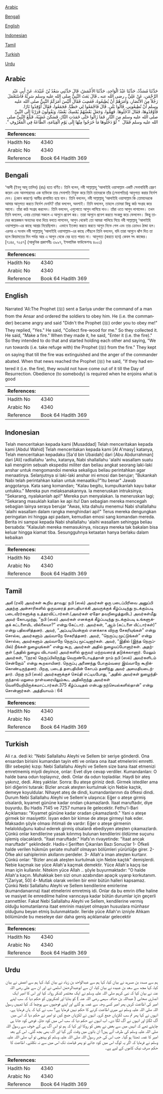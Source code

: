 [Arabic](#arabic)

[Bengali](#bengali)

[English](#english)

[Indonesian](#indonesian)

[Tamil](#tamil)

[Turkish](#turkish)

[Urdu](#urdu)

## Arabic


<div dir="rtl" lang="ar" style={{fontSize:'larger',backgroundColor:'#f8f9fa',padding:20}}>
حَدَّثَنَا مُسَدَّدٌ، حَدَّثَنَا عَبْدُ الْوَاحِدِ، حَدَّثَنَا الأَعْمَشُ، قَالَ حَدَّثَنِي سَعْدُ بْنُ عُبَيْدَةَ، عَنْ أَبِي عَبْدِ الرَّحْمَنِ، عَنْ عَلِيٍّ ـ رضى الله عنه ـ قَالَ بَعَثَ النَّبِيُّ صلى الله عليه وسلم سَرِيَّةً فَاسْتَعْمَلَ رَجُلاً مِنَ الأَنْصَارِ، وَأَمَرَهُمْ أَنْ يُطِيعُوهُ، فَغَضِبَ فَقَالَ أَلَيْسَ أَمَرَكُمُ النَّبِيُّ صلى الله عليه وسلم أَنْ تُطِيعُونِي‏.‏ قَالُوا بَلَى‏.‏ قَالَ فَاجْمَعُوا لِي حَطَبًا‏.‏ فَجَمَعُوا، فَقَالَ أَوْقِدُوا نَارًا‏.‏ فَأَوْقَدُوهَا، فَقَالَ ادْخُلُوهَا‏.‏ فَهَمُّوا، وَجَعَلَ بَعْضُهُمْ يُمْسِكُ بَعْضًا، وَيَقُولُونَ فَرَرْنَا إِلَى النَّبِيِّ صلى الله عليه وسلم مِنَ النَّارِ‏.‏ فَمَا زَالُوا حَتَّى خَمَدَتِ النَّارُ، فَسَكَنَ غَضَبُهُ، فَبَلَغَ النَّبِيَّ صلى الله عليه وسلم فَقَالَ ‏ "‏ لَوْ دَخَلُوهَا مَا خَرَجُوا مِنْهَا إِلَى يَوْمِ الْقِيَامَةِ، الطَّاعَةُ فِي الْمَعْرُوفِ ‏"‏‏.‏
</div>
<div style={{backgroundColor:'#f8f9fa',padding:20, marginBottom: 10}}><table> <thead> <tr> <th>References:</th> <th></th> </tr> </thead> <tbody><tr><td>Hadith No</td><td>4340</td></tr><tr><td>Arabic No</td><td>4340</td></tr><tr><td>Reference</td><td>Book 64 Hadith 369</td></tr></tbody></table></div>

## Bengali


<div dir="ltr" lang="bn" style={{fontSize:'larger',backgroundColor:'#f8f9fa',padding:20}}>
‘আলী (ইবনু আবূ তালিব) (রাঃ) হতে বর্ণিত। তিনি বলেন, নবী সাল্লাল্লাহু ‘আলাইহি ওয়াসাল্লাম একটি সেনাবাহিনী প্রেরণ করেন এবং আনসারদের এক ব্যক্তিকে তার সেনাপতি নিযুক্ত করে তিনি তাদেরকে তাঁর (সেনাপতির) আনুগত্য করার নির্দেশ দেন। (কোন কারণে) আমীর রাগান্বিত হয়ে যান। তিনি বললেন, নবী সাল্লাল্লাহু ‘আলাইহি ওয়াসাল্লাম কি তোমাদেরকে আমার আনুগত্য করতে নির্দেশ দেননি? তাঁরা বললেন, অবশ্যই। তিনি বললেন, তাহলে তোমরা কিছু কাঠ সংগ্রহ করে আনো। তাঁরা কাঠ সংগ্রহ করলেন। তিনি বললেন, এগুলোতে আগুন লাগিয়ে দাও। তাঁরা ওতে আগুন লাগালেন। তখন তিনি বললেন, এবার তোমরা সকলে এ আগুনে প্রবেশ কর। তারা আগুনে প্রবেশ করতে সংকল্প করে ফেললেন। কিন্তু তাদের কয়েকজন অন্যদের বাধা দিয়ে বলতে লাগলেন, আগুন থেকেই তো আমরা পালিয়ে গিয়ে নবী সাল্লাল্লাহু ‘আলাইহি ওয়াসাল্লাম-এর কাছে আশ্রয় নিয়েছিলাম। এভাবে ইতস্তত করতে করতে আগুন নিভে গেল এবং তার ক্রোধও ঠান্ডা হল। এরপর এ সংবাদ নবী সাল্লাল্লাহু ‘আলাইহি ওয়াসাল্লাম-এর কাছে পৌঁছলে তিনি বললেন, যদি তারা আগুনে ঝাঁপ দিত তা হলে কিয়ামতের দিন পর্যন্ত আর এ আগুন থেকে বের হতে পারত না। আনুগত্য (করতে হবে) কেবল সৎ কাজের। [৭১৪৫, ৭২৫৭] (আধুনিক প্রকাশনীঃ ৩৯৯৭, ইসলামিক ফাউন্ডেশনঃ ৪০০১)
</div>
<div style={{backgroundColor:'#f8f9fa',padding:20, marginBottom: 10}}><table> <thead> <tr> <th>References:</th> <th></th> </tr> </thead> <tbody><tr><td>Hadith No</td><td>4340</td></tr><tr><td>Arabic No</td><td>4340</td></tr><tr><td>Reference</td><td>Book 64 Hadith 369</td></tr></tbody></table></div>

## English


<div dir="ltr" lang="en" style={{fontSize:'larger',backgroundColor:'#f8f9fa',padding:20}}>
Narrated 'Ali:The Prophet (ﷺ) sent a Sariya under the command of a man from the Ansar and ordered the soldiers to obey him. He (i.e. the commander) became angry and said "Didn't the Prophet (ﷺ) order you to obey me!" They replied, "Yes." He said, "Collect fire-wood for me." So they collected it. He said, "Make a fire." When they made it, he said, "Enter it (i.e. the fire)." So they intended to do that and started holding each other and saying, "We run towards (i.e. take refuge with) the Prophet (ﷺ) from the fire." They kept on saying that till the fire was extinguished and the anger of the commander abated. When that news reached the Prophet (ﷺ) he said, "If they had entered it (i.e. the fire), they would not have come out of it till the Day of Resurrection. Obedience (to somebody) is required when he enjoins what is good
</div>
<div style={{backgroundColor:'#f8f9fa',padding:20, marginBottom: 10}}><table> <thead> <tr> <th>References:</th> <th></th> </tr> </thead> <tbody><tr><td>Hadith No</td><td>4340</td></tr><tr><td>Arabic No</td><td>4340</td></tr><tr><td>Reference</td><td>Book 64 Hadith 369</td></tr></tbody></table></div>

## Indonesian


<div dir="ltr" lang="id" style={{fontSize:'larger',backgroundColor:'#f8f9fa',padding:20}}>
Telah menceritakan kepada kami [Musaddad] Telah menceritakan kepada kami [Abdul Wahid] Telah menceritakan kepada kami [Al A'masy] katanya, Telah menceritakan kepadaku [Sa'd bin Ubaidah] dari [Abu Abdurrahman] dari [Ali] radliallahu 'anhu, katanya, Nabi shallallahu 'alaihi wasallam suatu kali mengirim sebuah ekspedisi militer dan beliau angkat seorang laki-laki anshar untuk mengomandoi mereka sekaligus beliau perintahkan agar menaatinya. Selanjutnya si laki-laki anshar ini emosi dan berujar; "Bukankah Nabi telah perintahkan kalian untuk menaatiku?"Itu benar" Jawab anggotanya. Kata sang komandan; "Kalau begitu, kumpulkanlah kayu bakar untukku." Mereka pun melaksanakannya. Ia meneruskan intruksinya; "Sekarang, nyalakanlah api!" Mereka pun menyalakan. Ia meneruskan lagi; "Sekarang masuklah kalian ke api itu! Dan sebagian mereka mencegah sebagian lainya seraya berujar "Awas, kita dahulu menemui Nabi shallallahu 'alaihi wasallam dalam rangka menghindari api!" Terus mereka dengungkan peringatan ini hingga api padam, kemudian emosi sang komandan mereda. Berita ini sampai kepada Nabi shallallahu 'alaihi wasallam sehingga beliau bersabda: "Kalaulah mereka memasukinya, niscaya mereka tak bakalan bisa keluar hingga kiamat tiba. Sesungguhnya ketaatan hanya berlaku dalam kebaikan
</div>
<div style={{backgroundColor:'#f8f9fa',padding:20, marginBottom: 10}}><table> <thead> <tr> <th>References:</th> <th></th> </tr> </thead> <tbody><tr><td>Hadith No</td><td>4340</td></tr><tr><td>Arabic No</td><td>4340</td></tr><tr><td>Reference</td><td>Book 64 Hadith 369</td></tr></tbody></table></div>

## Tamil


<div dir="ltr" lang="ta" style={{fontSize:'larger',backgroundColor:'#f8f9fa',padding:20}}>
அலீ (ரலி) அவர்கள் கூறிய தாவது: நபி (ஸல்) அவர்கள் ஒரு படைப்பிரிவை அனுப்பி அதற்கு அன்சாரிகளில் ஒருவரைத் தளபதியாக்கி அவருக்குக் கீழ்ப்படிந்து நடக்கும்படி படைவீரர்களுக்கு உத்தரவிட்டார்கள்.(அவர்கள் ஏதோ தவறிழைத்துவிட) அவர்கள்மீது அவர் கோபமுற்று, “நபி (ஸல்) அவர்கள் எனக்குக் கீழ்ப்படிந்து நடக்கும்படி உங்களுக்குக் கட்டளையிட வில்லையா?” என்று கேட்டார். அவர்கள், “ஆம் (கட்டளை யிட்டார்கள்)” என்று பதிலளித்தனர். அவர், “அப்படியென்றால் எனக்காக விறகு சேகரியுங்கள்” என்று சொல்ல, அவர்களும் அவ்வாறே சேகரித்தனர். அவர், “நெருப்பு மூட்டுங்கள்” என்று சொல்ல, அவர்களும் அவ்வாறே நெருப்பு மூட்டினார்கள். அவர், “இதில் (இந்த நெருப்பில்) நீங்கள் நுழையுங்கள்” என்று கூற, அவர்கள் அதில் நுழையப்போனார்கள். அதற்குள் (அதில் நுழைய விடாமல்) அவர்களில் ஒருவர் மற்றவரைத் தடுக்கலானார். மேலும் அவர்கள், “(நரக) நெருப்பிலிருந்து வெருண்டோடித்தான் நாம் நபி (ஸல்) அவர்களிடம் சென்றோம்” என்று கூறலாயினர். நெருப்பு அணைந்து போகும்வரை இவ்வாறே கூறிக்கொண்டிருந்தனர். பிறகு, படைத் தளபதியின் கோபம் தணிந்து அவர் அமைதியடைந்தார். பிறகு நபி (ஸல்) அவர்களுக்குச் செய்தி எட்டியபோது, “அதில் அவர்கள் நுழைந்திருந்தால் மறுமை நாள்வரையிலும்கூட அதிலிருந்து அவர்கள் வெளியேறியிருக்கமாட்டார்கள்.375 கீழ்ப்படிதல் என்பது நற்செயல்களில்தான்” என்று சொன்னார்கள். அத்தியாயம் : 64
</div>
<div style={{backgroundColor:'#f8f9fa',padding:20, marginBottom: 10}}><table> <thead> <tr> <th>References:</th> <th></th> </tr> </thead> <tbody><tr><td>Hadith No</td><td>4340</td></tr><tr><td>Arabic No</td><td>4340</td></tr><tr><td>Reference</td><td>Book 64 Hadith 369</td></tr></tbody></table></div>

## Turkish


<div dir="ltr" lang="tr" style={{fontSize:'larger',backgroundColor:'#f8f9fa',padding:20}}>
Ali r.a. dedi ki: "Nebi Sallallahu Aleyhi ve Sellem bir seriye gönderdi. Ona ensardan birisini kumandan tayin etti ve onlara ona itaat etmelerini emretti. (Bir sebeple) kızıp: Nebi Sallallahu Aleyhi ve Sellem size bana itaat etmenizi emretmemiş miydi deyince, onlar: Evet diye cevap verdiler. Kumandanları: O halde bana odun toplayınız, dedi. Onlar da odun topladılar. Haydi bir ateş yakınız, dedi. Ateş yaktılar. Sonra: Bu ateşe giriniz dedi. Girmek istediler ama biri diğerini tutarak: Bizler ancak ateşten kurtulmak için Nebie kaçtık, demeye koyuldular. Nihayet ateş de dindi, kumandanlarının da öfkesi dindi. Durum Nebi Sallallahu Aleyhi ve Sellem'e ulaşınca: Eğer o ateşe girmiş olsalardı, kıyamet gününe kadar ondan çıkamazlardı. İtaat maruftadır, diye buyurdu. Bu Hadis 7145 ve 7257 numara ile gelecektir. Fethu'l-Bari Açıklaması: "Kıyamet gününe kadar oradan çıkamazlardı." Yani o ateşe girmek bir masiyettir. İsyan eden bir kimse de ateşe girmeyi hak eder. Maksadın şöyle olması ihtimali de vardır: Eğer o ateşe girmenin helalolduğunu kabul ederek girmiş olsalardı ebediyyen ateşten çıkamazlardı. Çünkü onlar kendilerine yasak kılınmış bulunan kendilerini öldürme suçunu işlemiş olacaklardı. "İtaat maruftadır." Hafs'ın rivayetinde: "İtaat ancak maruftadır" şeklindedir. Hadis-i Şeriften Çıkarılan Bazı Sonuçlar 1- Öfkeli halde verilen hükmün şeriate muhalif olmayan bölümleri yürürlüğe girer. 2- Öfke akıl sahiplerinin akıllarını perdeler. 3- Allah'a iman ateşten kurtarır. Çünkü onlar: "Bizler ancak ateşten kurtulmak için Nebie kaçtık" demişlerdi. Nebie kaçmak ise yüce Allah'a kaçmak demektir. Yüce Allah'a kaçış ise iman için kullanılır. Nitekim yüce Allah .. şöyle buyurmaktadır: "O halde Allah'a kaçın. Muhakkak ben sizi onun azabından apaçık uyarıp korkutanım. "[Zariyat, 50] 4- Mutlak olarak verilen bir emir bütün halleri kapsamaz. Çünkü Nebi Sallallahu Aleyhi ve Sellem kendilerine emirlerine (kumandanıarına) itaat etmelerini emretmiş idi. Onlar da bu emrin öfke haline ve masiyet ile emredilme haline varıncaya kadar bütün durumlar için geçerli zannettiler. Fakat Nebi Sallallahu Aleyhi ve Sellem, kendilerine vermiş olduğu komutanlarına itaat emrinin masiyet olmayan hususlara münhasır olduğunu beyan etmiş bulunmaktadır. İleride yüce Allah'ın izniyle Ahkam bölümünde bu meseleye dair daha geniş açıklamalar gelecektir
</div>
<div style={{backgroundColor:'#f8f9fa',padding:20, marginBottom: 10}}><table> <thead> <tr> <th>References:</th> <th></th> </tr> </thead> <tbody><tr><td>Hadith No</td><td>4340</td></tr><tr><td>Arabic No</td><td>4340</td></tr><tr><td>Reference</td><td>Book 64 Hadith 369</td></tr></tbody></table></div>

## Urdu


<div dir="rtl" lang="ur" style={{fontSize:'larger',backgroundColor:'#f8f9fa',padding:20}}>
ہم سے مسدد بن مسرہد نے بیان کیا، کہا ہم سے عبدالواحد بن زیاد نے بیان کیا، کہا ہم سے اعمش نے بیان کیا، کہا مجھ سے سعد بن عبیدہ نے بیان کیا، ان سے ابوعبدالرحمٰن اسلمی نے اور ان سے علی رضی اللہ عنہ نے بیان کیا کہ نبی کریم صلی اللہ علیہ وسلم نے ایک مختصر لشکر روانہ کیا اور اس کا امیر ایک انصاری صحابی ( عبداللہ بن حذافہ سہمی رضی اللہ عنہ ) کو بنایا اور لشکریوں کو حکم دیا کہ سب اپنے امیر کی اطاعت کریں پھر امیر کسی وجہ سے غصہ ہو گئے اور اپنے فوجیوں سے پوچھا کہ کیا تمہیں رسول اللہ صلی اللہ علیہ وسلم نے میری اطاعت کرنے کا حکم نہیں فرمایا ہے؟ سب نے کہا کہ ہاں فرمایا ہے۔ انہوں نے کہا پھر تم سب لکڑیاں جمع کرو۔ انہوں نے لکڑیاں جمع کیں تو امیر نے حکم دیا کہ اس میں آگ لگاؤ اور انہوں نے آگ لگا دی۔ اب انہوں نے حکم دیا کہ سب اس میں کود جاؤ۔ فوجی کود جانا ہی چاہتے تھے کہ انہیں میں سے بعض نے بعض کو روکا اور کہا کہ ہم تو اس آگ ہی کے خوف سے رسول اللہ صلی اللہ علیہ وسلم کی طرف آئے ہیں! ان باتوں میں وقت گزر گیا اور آگ بھی بجھ گئی۔ اس کے بعد امیر کا غصہ ٹھنڈا ہو گیا۔ جب اس کی خبر رسول اللہ صلی اللہ علیہ وسلم کو پہنچی تو آپ صلی اللہ علیہ وسلم نے فرمایا کہ اگر یہ لوگ اس میں کود جاتے تو پھر قیامت تک اس میں سے نہ نکلتے۔ اطاعت کا حکم صرف نیک کاموں کے لیے ہے۔
</div>
<div style={{backgroundColor:'#f8f9fa',padding:20, marginBottom: 10}}><table> <thead> <tr> <th>References:</th> <th></th> </tr> </thead> <tbody><tr><td>Hadith No</td><td>4340</td></tr><tr><td>Arabic No</td><td>4340</td></tr><tr><td>Reference</td><td>Book 64 Hadith 369</td></tr></tbody></table></div>